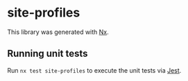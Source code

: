 # site-profiles

This library was generated with [Nx](https://nx.dev).

## Running unit tests

Run `nx test site-profiles` to execute the unit tests via [Jest](https://jestjs.io).

